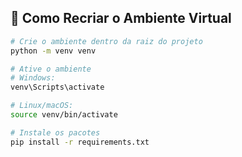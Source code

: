 ## 🔄 Como Recriar o Ambiente Virtual

```bash
# Crie o ambiente dentro da raiz do projeto
python -m venv venv

# Ative o ambiente
# Windows:
venv\Scripts\activate

# Linux/macOS:
source venv/bin/activate

# Instale os pacotes
pip install -r requirements.txt
```
